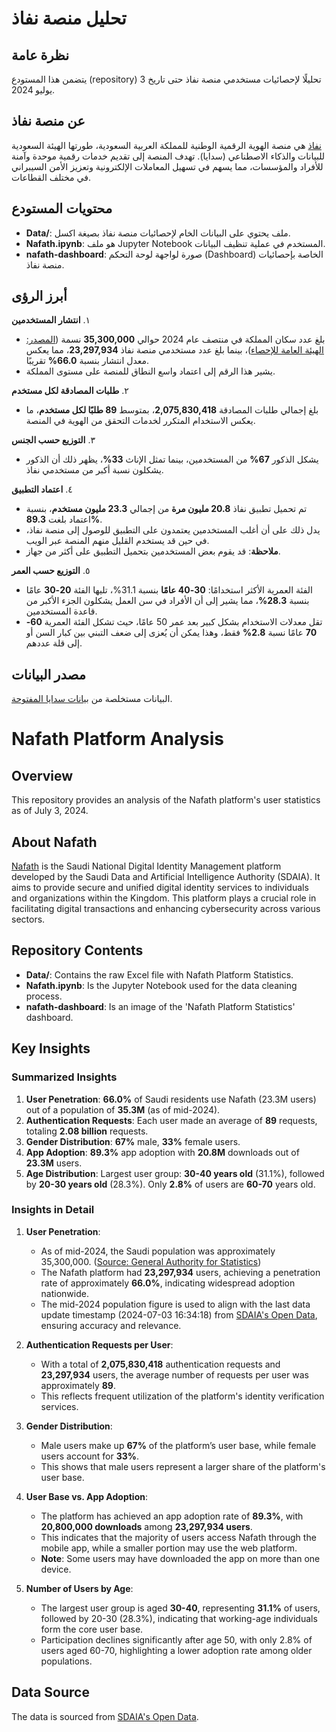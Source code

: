# تحليل منصة نفاذ

## نظرة عامة
يتضمن هذا المستودع (repository) تحليلًا لإحصائيات مستخدمي منصة نفاذ حتى تاريخ 3 يوليو 2024.


## عن منصة نفاذ
[نفاذ](https://www.iam.gov.sa/sso/about) هي منصة الهوية الرقمية الوطنية للمملكة العربية السعودية، طورتها الهيئة السعودية للبيانات والذكاء الاصطناعي (سدايا). تهدف المنصة إلى تقديم خدمات رقمية موحدة وآمنة للأفراد والمؤسسات، مما يسهم في تسهيل المعاملات الإلكترونية وتعزيز الأمن السيبراني في مختلف القطاعات.

## محتويات المستودع
- **Data/**: ملف يحتوي على البيانات الخام لإحصائيات منصة نفاذ بصيغة اكسل.
- **Nafath.ipynb**: هو ملف Jupyter Notebook المستخدم في عملية تنظيف البيانات.
- **nafath-dashboard**: صورة لواجهة لوحة التحكم (Dashboard) الخاصة بإحصائيات منصة نفاذ.

## أبرز الرؤى

١. **انتشار المستخدمين**
   - بلغ عدد سكان المملكة في منتصف عام 2024 حوالي **35,300,000** نسمة ([المصدر: الهيئة العامة للإحصاء](https://www.stats.gov.sa/documents/20117/2067012/Population+Estimates+Publication+2024.pdf/aaf4f65c-8a9a-6f52-2490-6eb705e626e6?t=1738828639304))، بينما بلغ عدد مستخدمي منصة نفاذ **23,297,934**، مما يعكس معدل انتشار بنسبة **66.0%** تقريبًا.
   - يشير هذا الرقم إلى اعتماد واسع النطاق للمنصة على مستوى المملكة.

٢. **طلبات المصادقة لكل مستخدم**
   - بلغ إجمالي طلبات المصادقة **2,075,830,418**، بمتوسط **89 طلبًا لكل مستخدم**، ما يعكس الاستخدام المتكرر لخدمات التحقق من الهوية في المنصة.

٣. **التوزيع حسب الجنس**
   - يشكل الذكور **67%** من المستخدمين، بينما تمثل الإناث **33%**، يظهر ذلك أن الذكور يشكلون نسبة أكبر من مستخدمي نفاذ.

٤. **اعتماد التطبيق**
   - تم تحميل تطبيق نفاذ **20.8 مليون مرة** من إجمالي **23.3 مليون مستخدم**، بنسبة اعتماد بلغت **89.3%**.
   - يدل ذلك على أن أغلب المستخدمين يعتمدون على التطبيق للوصول إلى منصة نفاذ، في حين قد يستخدم القليل منهم المنصة عبر الويب.
   - **ملاحظة**: قد يقوم بعض المستخدمين بتحميل التطبيق على أكثر من جهاز.

٥. **التوزيع حسب العمر**
   - الفئة العمرية الأكثر استخدامًا: **30-40 عامًا** بنسبة 31.1%، تليها الفئة **20-30** عامًا بنسبة **28.3%**، مما يشير إلى أن الأفراد في سن العمل يشكلون الجزء الأكبر من قاعدة المستخدمين.
   - تقل معدلات الاستخدام بشكل كبير بعد عمر 50 عامًا، حيث تشكل الفئة العمرية **60-70** عامًا نسبة **2.8%** فقط، وهذا يمكن أن يُعزى إلى ضعف التبني بين كبار السن أو إلى قلة عددهم.


## مصدر البيانات
البيانات مستخلصة من  [بيانات سدايا المفتوحة](https://open.data.gov.sa/ar/datasets/view/8563c70c-c870-41cb-9c75-9a89a0cb4f90/resources).




# Nafath Platform Analysis

## Overview

This repository provides an analysis of the Nafath platform's user statistics as of July 3, 2024.


## About Nafath

[Nafath](https://www.iam.gov.sa/sso/about) is the Saudi National Digital Identity Management platform developed by the Saudi Data and Artificial Intelligence Authority (SDAIA). It aims to provide secure and unified digital identity services to individuals and organizations within the Kingdom. This platform plays a crucial role in facilitating digital transactions and enhancing cybersecurity across various sectors.


## Repository Contents

- **Data/**: Contains the raw Excel file with Nafath Platform Statistics.
- **Nafath.ipynb**: Is the Jupyter Notebook used for the data cleaning process.
- **nafath-dashboard**: Is an image of the 'Nafath Platform Statistics' dashboard.


## Key Insights

### **Summarized Insights**

1. **User Penetration**: **66.0%** of Saudi residents use Nafath (23.3M users) out of a population of **35.3M** (as of mid-2024).  
2. **Authentication Requests**: Each user made an average of **89** requests, totaling **2.08 billion** requests.  
3. **Gender Distribution**: **67%** male, **33%** female users.  
4. **App Adoption**: **89.3%** app adoption with **20.8M** downloads out of **23.3M** users.  
5. **Age Distribution**: Largest user group: **30-40 years old** (31.1%), followed by **20-30 years old** (28.3%). Only **2.8%** of users are **60-70** years old.


### **Insights in Detail**

1. **User Penetration**:  
   - As of mid-2024, the Saudi population was approximately 35,300,000. ([Source: General Authority for Statistics](https://www.stats.gov.sa/documents/20117/2067012/Population+Estimates+Statistics+2024+EN.pdf/9b71e303-5fd9-19cb-9913-850a9d521639?t=1738859947691))
   - The Nafath platform had **23,297,934** users, achieving a penetration rate of approximately **66.0%**, indicating widespread adoption nationwide.
   - The mid-2024 population figure is used to align with the last data update timestamp (2024-07-03 16:34:18) from [SDAIA's Open Data](https://open.data.gov.sa/en/datasets/view/8563c70c-c870-41cb-9c75-9a89a0cb4f90/resources), ensuring accuracy and relevance.

2. **Authentication Requests per User**:  
   - With a total of **2,075,830,418** authentication requests and **23,297,934** users, the average number of requests per user was approximately **89**.  
   - This reflects frequent utilization of the platform's identity verification services.

3. **Gender Distribution**:
   - Male users make up **67%** of the platform’s user base, while female users account for **33%**.
   - This shows that male users represent a larger share of the platform's user base.

4. **User Base vs. App Adoption**:  
   - The platform has achieved an app adoption rate of **89.3%**, with **20,800,000 downloads** among **23,297,934 users**.
   - This indicates that the majority of users access Nafath through the mobile app, while a smaller portion may use the web platform.
   - **Note**: Some users may have downloaded the app on more than one device.

5. **Number of Users by Age**:  
   - The largest user group is aged **30-40**, representing **31.1%** of users, followed by 20-30 (28.3%), indicating that working-age individuals form the core user base.
   - Participation declines significantly after age 50, with only 2.8% of users aged 60-70, highlighting a lower adoption rate among older populations.



## Data Source

The data is sourced from [SDAIA's Open Data](https://open.data.gov.sa/en/datasets/view/8563c70c-c870-41cb-9c75-9a89a0cb4f90/resources).
